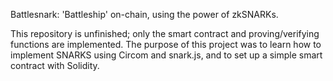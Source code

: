 Battlesnark: 'Battleship' on-chain, using the power of zkSNARKs.

This repository is unfinished; only the smart contract and proving/verifying functions are implemented. The purpose of this project was to learn how to implement SNARKS using Circom and snark.js, and to set up a simple smart contract with Solidity.
